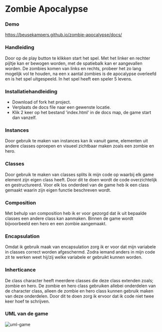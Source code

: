 # Zombie Apocalypse

### Demo

https://beusekampers.github.io/zombie-apocalypse/docs/

### Handleiding

Door op de play button te klikken start het spel. Met het linker en rechter pijltje kan er bewogen worden, met de spatiebalk kan er aangevallen worden. De zombies komen van links en rechts, probeer het zo lang mogelijk vol te houden, na een x aantal zombies is de apocalypse overleefd en is het spel uitgespeeld. In het spel heeft een speler 5 levens.

### Installatiehandleiding

- Download of fork het project.
- Verplaats de docs file naar een gewenste locatie.
- Klik 2 keer op het bestand 'index.html' in de docs map, de game start dan vanzelf.

### Instances 

Door gebruik te maken van instances kan ik vanuit game, elementen uit andere classes oproepen en visueel zichtbaar maken zoals een zombie en hero.

### Classes

Door gebruik te maken van classes splits ik mijn code op waarbij elk game element zijn eigen class heeft. Door dit te doen wordt de code overzichtelijk en gestructureerd. Voor elk los onderdeel van de game heb ik een class gemaakt waarin zijn eigen functie beschreven wordt. 

### Composition 

Met behulp van composition heb ik er voor gezorgd dat ik uit bepaalde classes een andere class kan aanmaken. Binnen de game wordt bijvoorbeeld een hero en een zombie aangemaakt. 

### Encapsulation 

Omdat ik gebruik maak van encapsulation zorg ik er voor dat mijn variabele in classes correct worden afgeschermd. Zodra iemand anders in mijn code zit te werken weet hij/zij welke variabele er gebruikt kunnen worden. 

### Inherticance

De class character heeft meerdere classes die deze class extenden zoals; zombie en hero. De zombie en hero class gebruiken allebei onderdelen van de character class, alleen de zombie en hero class kunnen gebruik maken van deze onderdelen. Door dit te doen zorg ik ervoor dat ik code niet twee keer hoef te schrijven. 

### UML van de game

![uml-game](https://user-images.githubusercontent.com/6570176/27303263-8dae11b2-553a-11e7-8bb2-1a683808287c.png)
